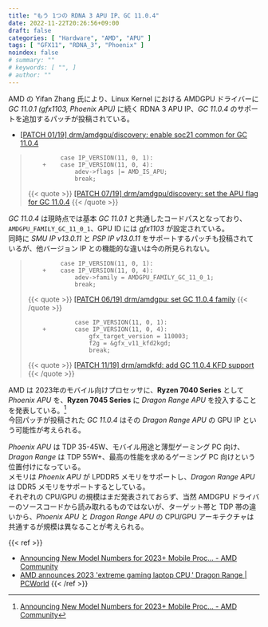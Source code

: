```yaml
---
title: "もう 1つの RDNA 3 APU IP、GC 11.0.4"
date: 2022-11-22T20:26:56+09:00
draft: false
categories: [ "Hardware", "AMD", "APU" ]
tags: [ "GFX11", "RDNA_3", "Phoenix" ]
noindex: false
# summary: ""
# keywords: [ "", ]
# author: ""
---
```


AMD の Yifan Zhang 氏により、Linux Kernel における AMDGPU ドライバーに *GC 11.0.1 (gfx1103, Phoenix APU)* に続く RDNA 3 APU IP、*GC 11.0.4* のサポートを追加するパッチが投稿されている。  

 * [[PATCH 01/19] drm/amdgpu/discovery: enable soc21 common for GC 11.0.4](https://lists.freedesktop.org/archives/amd-gfx/2022-November/086807.html)

 >         
 >          	case IP_VERSION(11, 0, 1):
 >         +	case IP_VERSION(11, 0, 4):
 >          		adev->flags |= AMD_IS_APU;
 >          		break;
 >         
 > {{< quote >}} [[PATCH 07/19] drm/amdgpu/discovery: set the APU flag for GC 11.0.4](https://lists.freedesktop.org/archives/amd-gfx/2022-November/086813.html) {{< /quote >}}

*GC 11.0.4* は現時点では基本 *GC 11.0.1* と共通したコードパスとなっており、`AMDGPU_FAMILY_GC_11_0_1`、GPU ID には *gfx1103* が設定されている。  
同時に *SMU IP v13.0.11* と *PSP IP v13.0.11* をサポートするパッチも投稿されているが、他バージョン IP との機能的な違いは今の所見られない。  

 >          	case IP_VERSION(11, 0, 1):
 >         +	case IP_VERSION(11, 0, 4):
 >          		adev->family = AMDGPU_FAMILY_GC_11_0_1;
 >          		break;
 >
 > {{< quote >}} [[PATCH 06/19] drm/amdgpu: set GC 11.0.4 family](https://lists.freedesktop.org/archives/amd-gfx/2022-November/086812.html) {{< /quote >}}
 >
 >          		case IP_VERSION(11, 0, 1):
 >         +		case IP_VERSION(11, 0, 4):
 >          			gfx_target_version = 110003;
 >          			f2g = &gfx_v11_kfd2kgd;
 >          			break;
 >         
 > {{< quote >}} [[PATCH 11/19] drm/amdkfd: add GC 11.0.4 KFD support](https://lists.freedesktop.org/archives/amd-gfx/2022-November/086817.html) {{< /quote >}}

AMD は 2023年のモバイル向けプロセッサに、**Ryzen 7040 Series** として *Phoenix APU* を、**Ryzen 7045 Series** に *Dragon Range APU* を投入することを発表している。[^dragon_range]  
今回パッチが投稿された *GC 11.0.4* はその *Dragon Range APU* の GPU IP という可能性が考えられる。  

*Phoenix APU* は TDP 35-45W、モバイル用途と薄型ゲーミング PC 向け、*Dragon Range* は TDP 55W+、最高の性能を求めるゲーミング PC 向けという位置付けになっている。  
メモリは *Phoenix APU* が LPDDR5 メモリをサポートし、*Dragon Range APU* は DDR5 メモリをサポートするとしている。  
それぞれの CPU/GPU の規模はまだ発表されておらず、当然 AMDGPU ドライバーのソースコードから読み取れるものではないが、ターゲット帯と TDP 帯の違いから、*Phoenix APU* と *Dragon Range APU* の CPU/GPU アーキテクチャは共通するが規模は異なることが考えられる。  

[^dragon_range]: [Announcing New Model Numbers for 2023+ Mobile Proc... - AMD Community](https://community.amd.com/t5/corporate/announcing-new-model-numbers-for-2023-mobile-processors/ba-p/543985)

{{< ref >}}
 * [Announcing New Model Numbers for 2023+ Mobile Proc... - AMD Community](https://community.amd.com/t5/corporate/announcing-new-model-numbers-for-2023-mobile-processors/ba-p/543985)
 * [AMD announces 2023 'extreme gaming laptop CPU,' Dragon Range | PCWorld](https://www.pcworld.com/article/697301/amd-announces-2023-extreme-gaming-laptop-cpu-dragon-range.html)
{{< /ref >}}
